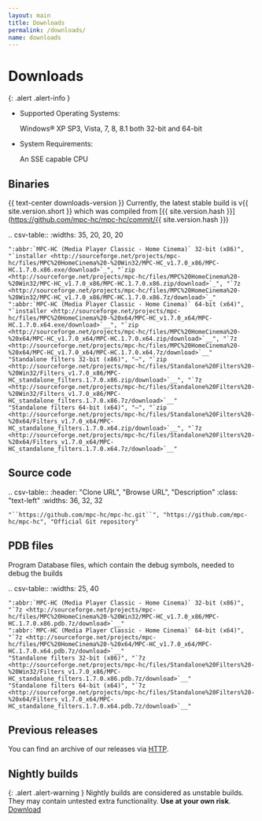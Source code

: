 ```yaml
---
layout: main
title: Downloads
permalink: /downloads/
name: downloads
---
```


Downloads
=========

{: .alert .alert-info }
- Supported Operating Systems:

  Windows® XP SP3, Vista, 7, 8, 8.1 both 32-bit and 64-bit
- System Requirements:

  An SSE capable CPU

Binaries
--------

{{ text-center downloads-version }}
Currently, the latest stable build is v{{ site.version.short }} which was compiled from [{{ site.version.hash }}](https://github.com/mpc-hc/mpc-hc/commit/{{ site.version.hash }})


.. csv-table::
    :widths: 35, 20, 20, 20

    ":abbr:`MPC-HC (Media Player Classic - Home Cinema)` 32-bit (x86)", "`installer <http://sourceforge.net/projects/mpc-hc/files/MPC%20HomeCinema%20-%20Win32/MPC-HC_v1.7.0_x86/MPC-HC.1.7.0.x86.exe/download>`_", "`zip <http://sourceforge.net/projects/mpc-hc/files/MPC%20HomeCinema%20-%20Win32/MPC-HC_v1.7.0_x86/MPC-HC.1.7.0.x86.zip/download>`_", "`7z <http://sourceforge.net/projects/mpc-hc/files/MPC%20HomeCinema%20-%20Win32/MPC-HC_v1.7.0_x86/MPC-HC.1.7.0.x86.7z/download>`_"
    ":abbr:`MPC-HC (Media Player Classic - Home Cinema)` 64-bit (x64)", "`installer <http://sourceforge.net/projects/mpc-hc/files/MPC%20HomeCinema%20-%20x64/MPC-HC_v1.7.0_x64/MPC-HC.1.7.0.x64.exe/download>`__", "`zip <http://sourceforge.net/projects/mpc-hc/files/MPC%20HomeCinema%20-%20x64/MPC-HC_v1.7.0_x64/MPC-HC.1.7.0.x64.zip/download>`__", "`7z <http://sourceforge.net/projects/mpc-hc/files/MPC%20HomeCinema%20-%20x64/MPC-HC_v1.7.0_x64/MPC-HC.1.7.0.x64.7z/download>`__"
    "Standalone filters 32-bit (x86)", "—", "`zip <http://sourceforge.net/projects/mpc-hc/files/Standalone%20Filters%20-%20Win32/Filters_v1.7.0_x86/MPC-HC_standalone_filters.1.7.0.x86.zip/download>`__", "`7z <http://sourceforge.net/projects/mpc-hc/files/Standalone%20Filters%20-%20Win32/Filters_v1.7.0_x86/MPC-HC_standalone_filters.1.7.0.x86.7z/download>`__"
    "Standalone filters 64-bit (x64)", "—", "`zip <http://sourceforge.net/projects/mpc-hc/files/Standalone%20Filters%20-%20x64/Filters_v1.7.0_x64/MPC-HC_standalone_filters.1.7.0.x64.zip/download>`__", "`7z <http://sourceforge.net/projects/mpc-hc/files/Standalone%20Filters%20-%20x64/Filters_v1.7.0_x64/MPC-HC_standalone_filters.1.7.0.x64.7z/download>`__"


Source code
-----------

.. csv-table::
    :header: "Clone URL", "Browse URL", "Description"
    :class: "text-left"
    :widths: 36, 32, 32

    "``https://github.com/mpc-hc/mpc-hc.git``", "https://github.com/mpc-hc/mpc-hc", "Official Git repository"


PDB files
---------

Program Database files, which contain the debug symbols, needed to debug the builds

.. csv-table::
    :widths: 25, 40

    ":abbr:`MPC-HC (Media Player Classic - Home Cinema)` 32-bit (x86)", "`7z <http://sourceforge.net/projects/mpc-hc/files/MPC%20HomeCinema%20-%20Win32/MPC-HC_v1.7.0_x86/MPC-HC.1.7.0.x86.pdb.7z/download>`__"
    ":abbr:`MPC-HC (Media Player Classic - Home Cinema)` 64-bit (x64)", "`7z <http://sourceforge.net/projects/mpc-hc/files/MPC%20HomeCinema%20-%20x64/MPC-HC_v1.7.0_x64/MPC-HC.1.7.0.x64.pdb.7z/download>`__"
    "Standalone filters 32-bit (x86)", "`7z <http://sourceforge.net/projects/mpc-hc/files/Standalone%20Filters%20-%20Win32/Filters_v1.7.0_x86/MPC-HC_standalone_filters.1.7.0.x86.pdb.7z/download>`__"
    "Standalone filters 64-bit (x64)", "`7z <http://sourceforge.net/projects/mpc-hc/files/Standalone%20Filters%20-%20x64/Filters_v1.7.0_x64/MPC-HC_standalone_filters.1.7.0.x64.pdb.7z/download>`__"


Previous releases
-----------------

You can find an archive of our releases via [HTTP](http://sourceforge.net/projects/mpc-hc/files/).


Nightly builds
--------------

{: .alert .alert-warning }
 Nightly builds are considered as unstable builds. They may contain untested extra functionality. **Use at your own risk**.
 [Download](http://nightly.mpc-hc.org/)
